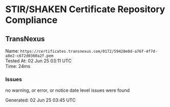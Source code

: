 # STIR/SHAKEN Certificate Repository Compliance

## TransNexus

Name: `https://certificates.transnexus.com/0172/59428e0d-a76f-4f7d-a8e2-c672d0360a2f.pem`\
Tested At: 02 Jun 25 03:11 UTC\
Time: 24ms

### Issues

no warning, or error, or notice date level issues were found

Generated: 02 Jun 25 03:45 UTC